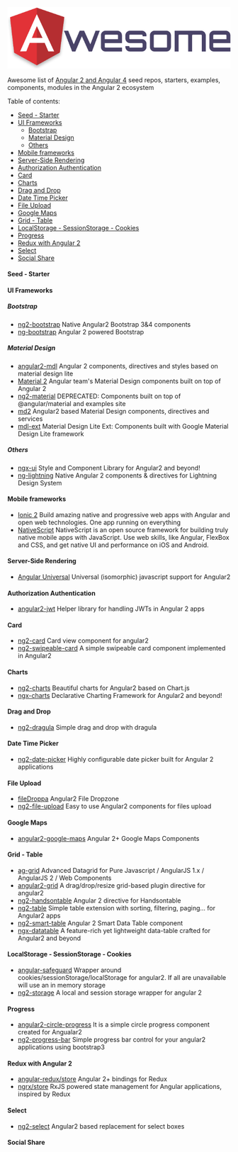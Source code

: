 <p align="center">
  <img src="/awesome-angular.png" alt="Awesome Angular" />
</p>

Awesome list of [Angular 2 and Angular 4](https://angular.io/) seed repos, starters, examples, components, modules in the Angular 2 ecosystem

Table of contents:
* [Seed - Starter](#seed---starter)
* [UI Frameworks](#ui-frameworks)
  * [Bootstrap](#bootstrap)
  * [Material Design](#material-design)
  * [Others](#others)
* [Mobile frameworks](#mobile-frameworks)
* [Server-Side Rendering](#server-side-rendering)
* [Authorization Authentication](#authorization-authentication)
* [Card](#card)
* [Charts](#charts)
* [Drag and Drop](#drag-and-drop)
* [Date Time Picker](#date-time-picker)
* [File Upload](#file-upload)
* [Google Maps](#google-maps)
* [Grid - Table](#grid---table)
* [LocalStorage - SessionStorage - Cookies](#localstorage---sessionstorage---cookies)
* [Progress](#progress)
* [Redux with Angular 2](#redux-with-angular-2)
* [Select](#select)
* [Social Share](#social-share)

#### Seed - Starter

#### UI Frameworks
##### Bootstrap
* [ng2-bootstrap](https://github.com/valor-software/ng2-bootstrap) Native Angular2 Bootstrap 3&4 components
* [ng-bootstrap](https://github.com/ng-bootstrap/ng-bootstrap) Angular 2 powered Bootstrap

##### Material Design
* [angular2-mdl](https://github.com/mseemann/angular2-mdl) Angular 2 components, directives and styles based on material design lite
* [Material 2](https://github.com/angular/material2) Angular team's Material Design components built on top of Angular 2
* [ng2-material](https://github.com/justindujardin/ng2-material) DEPRECATED: Components built on top of @angular/material and examples site
* [md2](https://github.com/Promact/md2) Angular2 based Material Design components, directives and services
* [mdl-ext](https://github.com/leifoolsen/mdl-ext) Material Design Lite Ext: Components built with Google Material Design Lite framework

##### Others
* [ngx-ui](https://github.com/swimlane/ngx-ui) Style and Component Library for Angular2 and beyond!
* [ng-lightning](https://github.com/ng-lightning/ng-lightning) Native Angular 2 components & directives for Lightning Design System

#### Mobile frameworks
* [Ionic 2](https://github.com/driftyco/ionic) Build amazing native and progressive web apps with Angular and open web technologies. One app running on everything
* [NativeScript](https://github.com/NativeScript/NativeScript) NativeScript is an open source framework for building truly native mobile apps with JavaScript. Use web skills, like Angular, FlexBox and CSS, and get native UI and performance on iOS and Android.

#### Server-Side Rendering
* [Angular Universal](https://github.com/angular/universal) Universal (isomorphic) javascript support for Angular2

#### Authorization Authentication
* [angular2-jwt](https://github.com/auth0/angular2-jwt) Helper library for handling JWTs in Angular 2 apps

#### Card
* [ng2-card](https://github.com/c-bata/ng2-card) Card view component for angular2
* [ng2-swipeable-card](https://github.com/JayKan/ng2-swipeable-card) A simple swipeable card component implemented in Angular2

#### Charts
* [ng2-charts](https://github.com/valor-software/ng2-charts) Beautiful charts for Angular2 based on Chart.js
* [ngx-charts](https://github.com/swimlane/ngx-charts) Declarative Charting Framework for Angular2 and beyond!

#### Drag and Drop
* [ng2-dragula](https://github.com/valor-software/ng2-dragula) Simple drag and drop with dragula

#### Date Time Picker
* [ng2-date-picker](https://github.com/vlio20/ng2-date-picker) Highly configurable date picker built for Angular 2 applications

#### File Upload
* [fileDroppa](https://github.com/ptkach/fileDroppa) Angular2 File Dropzone
* [ng2-file-upload](https://github.com/valor-software/ng2-file-upload) Easy to use Angular2 components for files upload

#### Google Maps
* [angular2-google-maps](https://github.com/SebastianM/angular2-google-maps) Angular 2+ Google Maps Components

#### Grid - Table
* [ag-grid](https://www.ag-grid.com/) Advanced Datagrid for Pure Javascript / AngularJS 1.x / AngularJS 2 / Web Components
* [angular2-grid](https://github.com/BTMorton/angular2-grid) A drag/drop/resize grid-based plugin directive for angular2
* [ng2-handsontable](https://github.com/valor-software/ng2-handsontable) Angular 2 directive for Handsontable
* [ng2-table](https://github.com/valor-software/ng2-table) Simple table extension with sorting, filtering, paging... for Angular2 apps
* [ng2-smart-table](https://github.com/akveo/ng2-smart-table) Angular 2 Smart Data Table component
* [ngx-datatable](https://github.com/swimlane/ngx-datatable) A feature-rich yet lightweight data-table crafted for Angular2 and beyond

#### LocalStorage - SessionStorage - Cookies
* [angular-safeguard](https://github.com/MikaAK/angular-safeguard) Wrapper around cookies/sessionStorage/localStorage for angular2. If all are unavailable will use an in memory storage
* [ng2-storage](https://github.com/seiyria/ng2-storage) A local and session storage wrapper for angular 2

#### Progress
* [angular2-circle-progress](https://github.com/Feridum/angular2-circle-progress) It is a simple circle progress component created for Angualar2
* [ng2-progress-bar](https://github.com/pleerock/ng2-progress-bar) Simple progress bar control for your angular2 applications using bootstrap3

#### Redux with Angular 2
* [angular-redux/store](https://github.com/angular-redux/store) Angular 2+ bindings for Redux
* [ngrx/store](https://github.com/ngrx/store) RxJS powered state management for Angular applications, inspired by Redux

#### Select
* [ng2-select](https://github.com/valor-software/ng2-select) Angular2 based replacement for select boxes

#### Social Share


